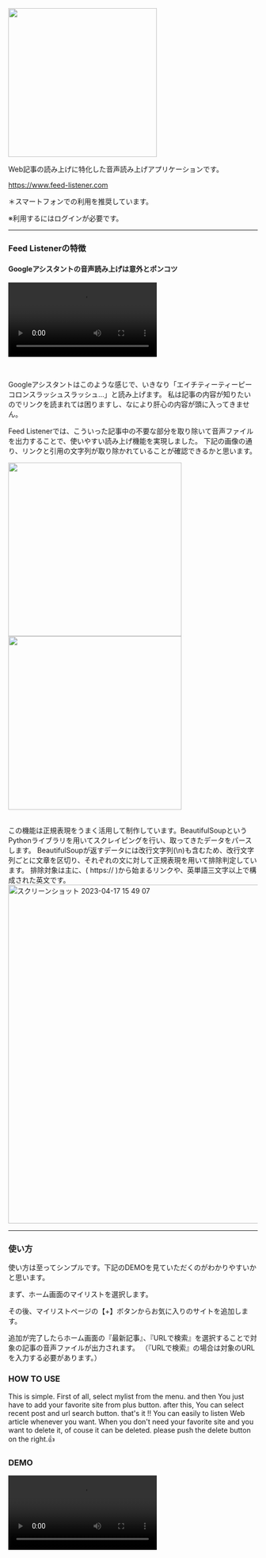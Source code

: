 <img style="width:300px;" src="https://user-images.githubusercontent.com/77283970/231783718-2fdef319-79be-4b7f-8f0b-16b7af5e1fa3.png">

<p>
Web記事の読み上げに特化した音声読み上げアプリケーションです。
  
 <a href="https://www.feed-listener.com">https://www.feed-listener.com</a>

  
＊スマートフォンでの利用を推奨しています。
  
※利用するにはログインが必要です。
</p>


<hr>

<h3>Feed Listenerの特徴</h3>
<h4>Googleアシスタントの音声読み上げは意外とポンコツ</h4>

<video src="https://user-images.githubusercontent.com/77283970/231780953-1064b3a8-1f58-4474-96c3-b06916ef3507.mp4"></video>

<br>

Googleアシスタントはこのような感じで、いきなり「エイチティーティーピーコロンスラッシュスラッシュ...」と読み上げます。
私は記事の内容が知りたいのでリンクを読まれては困りますし、なにより肝心の内容が頭に入ってきません。

Feed Listenerでは、こういった記事中の不要な部分を取り除いて音声ファイルを出力することで、使いやすい読み上げ機能を実現しました。
下記の画像の通り、リンクと引用の文字列が取り除かれていることが確認できるかと思います。
<br>


<div>
  <img style="width:350px;" src="https://user-images.githubusercontent.com/77283970/231784525-84c7cd6e-2434-4530-a220-498d3aef6bba.jpg">
  <img style="width:350px;" src="https://user-images.githubusercontent.com/77283970/231784542-8028fcc8-ef06-4d2f-a143-af75c5b499e6.jpg">
</div>

<br>

この機能は正規表現をうまく活用して制作しています。BeautifulSoupというPythonライブラリを用いてスクレイピングを行い、取ってきたデータをパースします。
BeautifulSoupが返すデータには改行文字列(\n)も含むため、改行文字列ごとに文章を区切り、それぞれの文に対して正規表現を用いて排除判定しています。
排除対象は主に、( https:// )から始まるリンクや、英単語三文字以上で構成された英文です。
<img width="683" alt="スクリーンショット 2023-04-17 15 49 07" src="https://user-images.githubusercontent.com/77283970/232406292-19656b21-47c7-420e-823f-da4a1a6a7c77.png">

<hr>

<h3>使い方</h3>

<p>
使い方は至ってシンプルです。下記のDEMOを見ていただくのがわかりやすいかと思います。
  
まず、ホーム画面のマイリストを選択します。
 
その後、マイリストページの【+】ボタンからお気に入りのサイトを追加します。
  
追加が完了したらホーム画面の『最新記事』、『URLで検索』を選択することで対象の記事の音声ファイルが出力されます。
（『URLで検索』の場合は対象のURLを入力する必要があります。）
</p>


<h3>HOW TO USE</h3>

<p>
This is simple. 
First of all, select mylist from the menu.
and then You just have to add your favorite site from plus button.
after this, You can select recent post and url search button.
that's it !!
You can easily to listen Web article whenever you want.
When you don't need your favorite site and you want to delete it, of couse it can be deleted. 
please push the delete button on the right.👍
</p>

<h3>DEMO</h3>
<video src="https://user-images.githubusercontent.com/77283970/231787433-9ee8e1cf-c4de-474a-a442-5153d6020fd6.mp4"></video>

<br>
